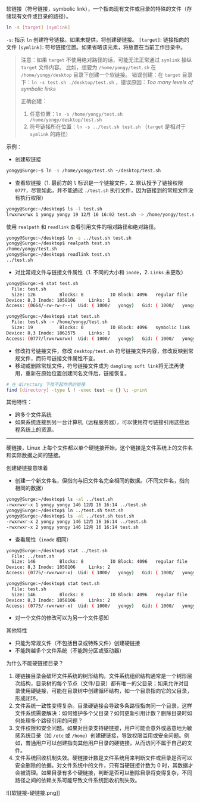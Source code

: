 软链接（符号链接，symbolic link），一个指向现有文件或目录的特殊的文件（存储现有文件或目录的路径）。

```bash
ln -s [target] [symlink]
```
`-s`: 指示 `ln` 创建符号链接。如果未提供，将创建硬链接。
`[target]`: 链接指向的文件
`[symlink]`: 符号链接位置。如果省略该元素，将放置在当前工作目录中。

> 注意：如果 `target` 不使用绝对路径的话，可能无法正常通过 `symlink` 操纵 `target` 文件内容。
>比如，想要为 `/home/yongy/test.sh` 在 `/home/yongy/desktop` 目录下创建一个软链接。
>错误创建：在 `target` 目录下：`ln -s test.sh ./desktop/test.sh` ，错误原因：*Too many levels of symbolic links*
>
>正确创建：
>1. 任意位置：`ln -s /home/yongy/test.sh /home/yongy/desktop/test.sh` 
>2. 符号链接所在位置：`ln -s ../test.sh test.sh` （`target` 是相对于 `symlink` 的路径）


示例：
- 创建软链接
```bash
yongy@Surge:~$ ln -s /home/yongy/test.sh ~/desktop/test.sh
```
- 查看软链接（1. 最前方的 `l` 标识是一个链接文件，2. 默认授予了链接权限`0777`，尽管如此，并不能通过 `./test.sh` 执行文件，因为链接到的常规文件没有执行权限）
```bash
yongy@Surge:~/desktop$ ls -l test.sh 
lrwxrwxrwx 1 yongy yongy 19 12月 16 16:02 test.sh -> /home/yongy/test.sh
```
使用 `realpath` 和 `readlink` 查看引用文件的相对路径和绝对路径。
```bash
yongy@Surge:~/desktop$ ln -s ../test.sh test.sh
yongy@Surge:~/desktop$ realpath test.sh 
/home/yongy/test.sh
yongy@Surge:~/desktop$ readlink test.sh 
../test.sh
```

- 对比常规文件与链接文件属性（1. 不同的大小和 `inode`，2. `Links` 未更改）
```bash
yongy@Surge:~$ stat test.sh 
  File: test.sh
  Size: 126       	Blocks: 8          IO Block: 4096   regular file
Device: 8,3	Inode: 1058106     Links: 1
Access: (0664/-rw-rw-r--)  Uid: ( 1000/   yongy)   Gid: ( 1000/   yongy)

yongy@Surge:~/desktop$ stat test.sh 
  File: test.sh -> /home/yongy/test.sh
  Size: 19        	Blocks: 0          IO Block: 4096   symbolic link
Device: 8,3	Inode: 1062575     Links: 1
Access: (0777/lrwxrwxrwx)  Uid: ( 1000/   yongy)   Gid: ( 1000/   yongy)
```
- 修改符号链接文件，修改 `desktop/test.sh` 符号链接文件内容，修改反映到常规文件，而符号链接文件属性不变。
- 移动或删除常规文件，符号链接文件成为 `dangling soft link`将无法再使用，重新在原始位置创建同名文件后，链接恢复。
```bash
# 在 directory 下找不起作用的链接
find [directory] -type l ! -exec test -e {} \; -print
```

其他特性：
- 跨多个文件系统
- 如果系统连接到另一台计算机（远程服务器），可以使用符号链接引用这些远程系统上的资源。
---

硬链接，Linux 上每个文件都以单个硬链接开始，这个链接是文件系统上的文件名和实际数据之间的链接。

创建硬链接意味着
- 创建一个新文件名，但指向与旧文件名完全相同的数据。（不同文件名，指向相同的数据）
```bash
yongy@Surge:~/desktop$ ls -al ../test.sh
-rwxrwxr-x 1 yongy yongy 146 12月 16 16:14 ../test.sh
yongy@Surge:~/desktop$ ln ../test.sh test.sh
yongy@Surge:~/desktop$ ls -al ../test.sh test.sh 
-rwxrwxr-x 2 yongy yongy 146 12月 16 16:14 ../test.sh
-rwxrwxr-x 2 yongy yongy 146 12月 16 16:14 test.sh
```
- 查看属性（`inode` 相同）
```bash
yongy@Surge:~/desktop$ stat ../test.sh 
  File: ../test.sh
  Size: 146       	Blocks: 8          IO Block: 4096   regular file
Device: 8,3	Inode: 1058106     Links: 2
Access: (0775/-rwxrwxr-x)  Uid: ( 1000/   yongy)   Gid: ( 1000/   yongy)

yongy@Surge:~/desktop$ stat test.sh 
  File: test.sh
  Size: 146       	Blocks: 8          IO Block: 4096   regular file
Device: 8,3	Inode: 1058106     Links: 2
Access: (0775/-rwxrwxr-x)  Uid: ( 1000/   yongy)   Gid: ( 1000/   yongy)

```
- 对一个文件的修改可以为另一个文件感知

其他特性
- 只能为常规文件（不包括目录或特殊文件）创建硬链接
- 不能跨越多个文件系统（不能跨分区或驱动器）

为什么不能硬链接目录？
1. 硬链接目录会破坏文件系统的树形结构。文件系统组织结构通常是一个树形层次结构，目录树的每个节点（文件/目录）都有唯一的父目录；如果允许对目录使用硬链接，可能在目录树中创建循环结构，如一个目录指向它的父目录，形成闭环。
2. 文件系统一致性变得复杂。目录硬链接会导致多条路径指向同一个目录，这样文件系统需要解决：如何维护多个父目录？如何更新引用计数？删除目录时如何处理多个路径引用的问题？
3. 文件权限和安全问题。如果对目录支持硬链接，用户可能会意外或恶意地为敏感系统目录（如 `/etc` 或 `/home`）创建硬链接，导致权限滥用或安全问题。例如，普通用户可以创建指向其他用户目录的硬链接，从而访问不属于自己的文件。
4. 文件系统回收机制失效。硬链接计数是文件系统用来判断文件或目录是否可以安全删除的依据。对文件系统中的文件，只有当硬链接计数为 0 时，其数据才会被清理。如果目录有多个硬链接，判断是否可以删除目录将变得复杂，不同路径之间的依赖关系可能导致文件系统回收机制失效。

![[软链接-硬链接.png]]